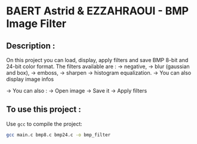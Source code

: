 # BAERT Astrid & EZZAHRAOUI - BMP Image Filter

## Description : 
On this project you can load, display, apply filters and save BMP 8-bit and 24-bit color format. 
The filters available are : 
  → negative, 
  → blur (gaussian and box), 
  → emboss, 
  → sharpen 
  → histogram equalization.
→ You can also display image infos

→ You can also : 
  → Open image
  → Save it 
  → Apply filters 
  

## To use this project : 
Use `gcc` to compile the project:

```bash
gcc main.c bmp8.c bmp24.c -o bmp_filter
